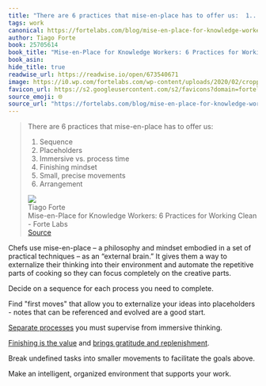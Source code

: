 ```yaml
---
title: "There are 6 practices that mise-en-place has to offer us:  1..."
tags: work
canonical: https://fortelabs.com/blog/mise-en-place-for-knowledge-workers/
author: Tiago Forte
book: 25705614
book_title: "Mise-en-Place for Knowledge Workers: 6 Practices for Working Clean - Forte Labs"
book_asin: 
hide_title: true
readwise_url: https://readwise.io/open/673540671
image: https://i0.wp.com/fortelabs.com/wp-content/uploads/2020/02/cropped-cropped-Icon_Red-1.png?fit=192%2C192&ssl=1
favicon_url: https://s2.googleusercontent.com/s2/favicons?domain=fortelabs.com
source_emoji: 🌐
source_url: "https://fortelabs.com/blog/mise-en-place-for-knowledge-workers/#:~:text=There%20are%206,6.%20Arrangement"
---
```


> There are 6 practices that mise-en-place has to offer us:
> 
> 1.  Sequence
> 2.  Placeholders
> 3.  Immersive vs. process time
> 4.  Finishing mindset
> 5.  Small, precise movements
> 6.  Arrangement
> <div class="quoteback-footer"><div class="quoteback-avatar"><img class="mini-favicon" src="https://s2.googleusercontent.com/s2/favicons?domain=fortelabs.com"></div><div class="quoteback-metadata"><div class="metadata-inner"><span style="display:none">FROM:</span><div aria-label="Tiago Forte" class="quoteback-author"> Tiago Forte</div><div aria-label="Mise-en-Place for Knowledge Workers: 6 Practices for Working Clean - Forte Labs" class="quoteback-title"> Mise-en-Place for Knowledge Workers: 6 Practices for Working Clean - Forte Labs</div></div></div><div class="quoteback-backlink"><a target="_blank" aria-label="go to the full text of this quotation" rel="noopener" href="https://fortelabs.com/blog/mise-en-place-for-knowledge-workers/#:~:text=There%20are%206,6.%20Arrangement" class="quoteback-arrow"> Source</a></div></div>

Chefs use mise-en-place – a philosophy and mindset embodied in a set of practical techniques – as an “external brain.” It gives them a way to externalize their thinking into their environment and automate the repetitive parts of cooking so they can focus completely on the creative parts.

Decide on a sequence for each process you need to complete.

Find "first moves" that allow you to externalize your ideas into placeholders - notes that can be referenced and evolved are a good start.

[Separate processes](https://www.joshbeckman.org/notes/497482488) you must supervise from immersive thinking.

[Finishing is the value](https://www.joshbeckman.org/notes/470414314) and [brings gratitude and replenishment](https://www.joshbeckman.org/notes/630689495).

Break undefined tasks into smaller movements to facilitate the goals above.

Make an intelligent, organized environment that supports your work.